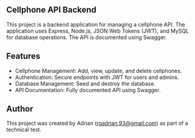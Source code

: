 ## Cellphone API Backend
This project is a backend application for managing a cellphone API. The application uses Express, Node.js, JSON Web Tokens (JWT), and MySQL for database operations. The API is documented using Swagger.

## Features
- Cellphone Management: Add, view, update, and delete cellphones.
- Authentication: Secure endpoints with JWT for users and admins.
- Database Management: Seed and destroy the database.
- API Documentation: Fully documented API using Swagger.

## Author
This project was created by Adrian (rgadrian.93@gmail.com) as part of a technical test.